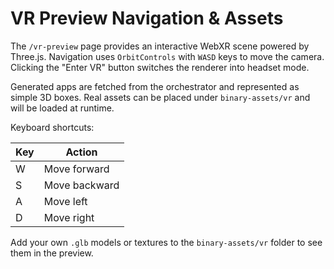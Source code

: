 # VR Preview Navigation & Assets

The `/vr-preview` page provides an interactive WebXR scene powered by Three.js.
Navigation uses `OrbitControls` with `WASD` keys to move the camera. Clicking the
"Enter VR" button switches the renderer into headset mode.

Generated apps are fetched from the orchestrator and represented as simple 3D
boxes. Real assets can be placed under `binary-assets/vr` and will be loaded at
runtime.

Keyboard shortcuts:

| Key | Action            |
| --- | ----------------- |
| W   | Move forward      |
| S   | Move backward     |
| A   | Move left         |
| D   | Move right        |

Add your own `.glb` models or textures to the `binary-assets/vr` folder to see
them in the preview.
